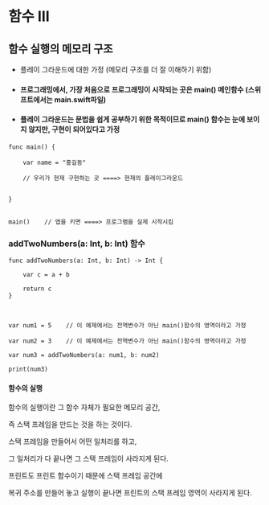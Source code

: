 # 함수 Ⅲ

## 함수 실행의 메모리 구조

- 플레이 그라운드에 대한 가정 (메모리 구조를 더 잘 이해하기 위함)

- #### 프로그래밍에서, 가장 처음으로 프로그래밍이 시작되는 곳은 main() 메인함수 (스위프트에서는 main.swift파일)

- #### 플레이 그라운드는 문법을 쉽게 공부하기 위한 목적이므로 main() 함수는 눈에 보이지 않지만, 구현이 되어있다고 가정

```
func main() {

    var name = "홍길동"

    // 우리가 현재 구현하는 곳 ====> 현재의 플레이그라운드


}


main()    // 앱을 키면 ====> 프로그램을 실제 시작시킴

```

### addTwoNumbers(a: Int, b: Int) 함수

```
func addTwoNumbers(a: Int, b: Int) -> Int {

    var c = a + b

    return c
}



var num1 = 5    // 이 예제에서는 전역변수가 아닌 main()함수의 영역이라고 가정

var num2 = 3    // 이 예제에서는 전역변수가 아닌 main()함수의 영역이라고 가정

var num3 = addTwoNumbers(a: num1, b: num2)

print(num3)

```

#### 함수의 실행

함수의 실행이란 그 함수 자체가 필요한 메모리 공간,

즉 스택 프레임을 만드는 것을 하는 것이다.

스택 프레임을 만들어서 어떤 일처리를 하고,

그 일처리가 다 끝나면 그 스택 프레임이 사라지게 된다.

프린트도 프린트 함수이기 때문에 스택 프레임 공간에

복귀 주소를 만들어 놓고 실행이 끝나면 프린트의 스택 프레임 영역이 사라지게 된다.
